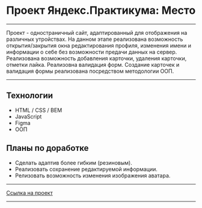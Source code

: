 # Проект Яндекс.Практикума: Место

---

Проект - одностраничный сайт, адаптированный для отображения на различных утройствах. На данном этапе реализована возможность
открытия/закрытия окна редактирования профиля, изменения имени и информации о себе без возможности предачи данных на сервер.
Реализована возможность добавления карточки, удаления карточки, отметки лайка.
Реализовна валидация форм.
Создание карточек и валидация формы реализована посредством методологии ООП.

---

## Технологии

* HTML / CSS / BEM
* JavaScript
* Figma
* ООП

## Планы по доработке
* Сделать адаптив более гибким (резиновым).
* Реализовать сохранение редактируемой информации.
* Релизовать возможность изменения изображения аватара.

---

[Ссылка на проект](https://sergeistepantsov.github.io/mesto/)

---